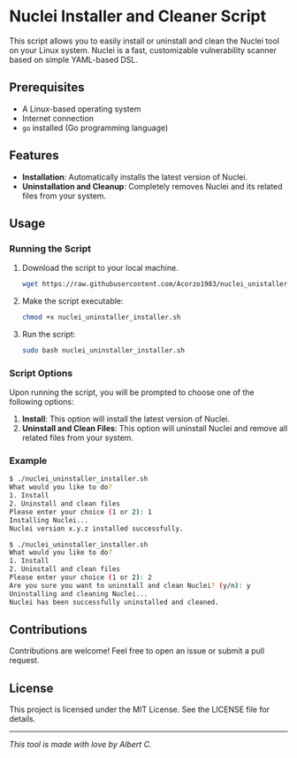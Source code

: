 
# Nuclei Installer and Cleaner Script

This script allows you to easily install or uninstall and clean the Nuclei tool on your Linux system. Nuclei is a fast, customizable vulnerability scanner based on simple YAML-based DSL.

## Prerequisites

- A Linux-based operating system
- Internet connection
- `go` installed (Go programming language)

## Features

- **Installation**: Automatically installs the latest version of Nuclei.
- **Uninstallation and Cleanup**: Completely removes Nuclei and its related files from your system.

## Usage

### Running the Script

1. Download the script to your local machine.
    ```bash
   wget https://raw.githubusercontent.com/Acorzo1983/nuclei_unistaller_installer/main/nuclei_uninstaller_installer.sh
   ```  
3. Make the script executable:
   ```bash
   chmod +x nuclei_uninstaller_installer.sh
   ```
4. Run the script:
   ```bash
   sudo bash nuclei_uninstaller_installer.sh
   ```

### Script Options

Upon running the script, you will be prompted to choose one of the following options:

1. **Install**: This option will install the latest version of Nuclei.
2. **Uninstall and Clean Files**: This option will uninstall Nuclei and remove all related files from your system.

### Example

```sh
$ ./nuclei_uninstaller_installer.sh
What would you like to do?
1. Install
2. Uninstall and clean files
Please enter your choice (1 or 2): 1
Installing Nuclei...
Nuclei version x.y.z installed successfully.
```

```sh
$ ./nuclei_uninstaller_installer.sh
What would you like to do?
1. Install
2. Uninstall and clean files
Please enter your choice (1 or 2): 2
Are you sure you want to uninstall and clean Nuclei? (y/n): y
Uninstalling and cleaning Nuclei...
Nuclei has been successfully uninstalled and cleaned.
```

## Contributions

Contributions are welcome! Feel free to open an issue or submit a pull request.

## License

This project is licensed under the MIT License. See the LICENSE file for details.

---

*This tool is made with love by Albert C.*
